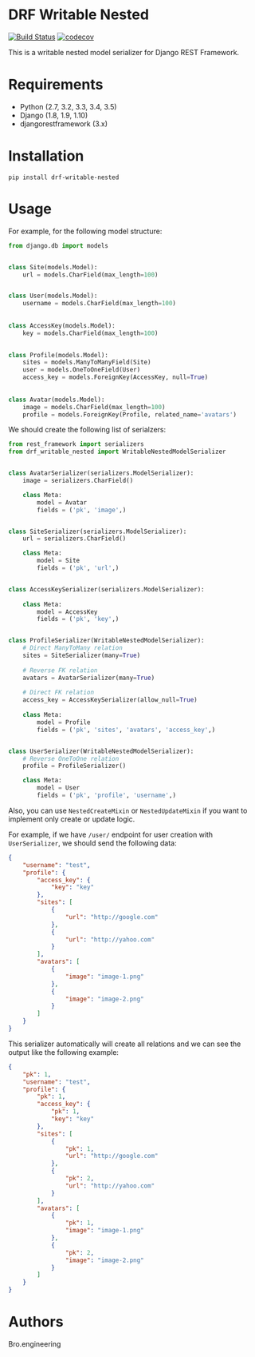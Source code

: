 DRF Writable Nested
====================
[![Build Status](https://travis-ci.org/Brogency/drf-writable-nested.svg?branch=master)](https://travis-ci.org/Brogency/drf-writable-nested)
[![codecov](https://codecov.io/gh/Brogency/drf-writable-nested/branch/master/graph/badge.svg)](https://codecov.io/gh/Brogency/drf-writable-nested)

This is a writable nested model serializer for Django REST Framework.

Requirements
============

- Python (2.7, 3.2, 3.3, 3.4, 3.5)
- Django (1.8, 1.9, 1.10)
- djangorestframework (3.x)

Installation
============

```
pip install drf-writable-nested
```

Usage
=====
For example, for the following model structure:
```python
from django.db import models


class Site(models.Model):
    url = models.CharField(max_length=100)


class User(models.Model):
    username = models.CharField(max_length=100)
    
    
class AccessKey(models.Model):
    key = models.CharField(max_length=100)
    

class Profile(models.Model):
    sites = models.ManyToManyField(Site)
    user = models.OneToOneField(User)
    access_key = models.ForeignKey(AccessKey, null=True)
    
    
class Avatar(models.Model):
    image = models.CharField(max_length=100)
    profile = models.ForeignKey(Profile, related_name='avatars')
```

We should create the following list of serialzers:

```python
from rest_framework import serializers
from drf_writable_nested import WritableNestedModelSerializer


class AvatarSerializer(serializers.ModelSerializer):
    image = serializers.CharField()

    class Meta:
        model = Avatar
        fields = ('pk', 'image',)


class SiteSerializer(serializers.ModelSerializer):
    url = serializers.CharField()

    class Meta:
        model = Site
        fields = ('pk', 'url',)


class AccessKeySerializer(serializers.ModelSerializer):
    
    class Meta:
        model = AccessKey
        fields = ('pk', 'key',)


class ProfileSerializer(WritableNestedModelSerializer):
    # Direct ManyToMany relation
    sites = SiteSerializer(many=True)
    
    # Reverse FK relation
    avatars = AvatarSerializer(many=True)
    
    # Direct FK relation
    access_key = AccessKeySerializer(allow_null=True)
    
    class Meta:
        model = Profile
        fields = ('pk', 'sites', 'avatars', 'access_key',)


class UserSerializer(WritableNestedModelSerializer):
    # Reverse OneToOne relation
    profile = ProfileSerializer()

    class Meta:
        model = User
        fields = ('pk', 'profile', 'username',)
```

Also, you can use `NestedCreateMixin` or `NestedUpdateMixin` if you want 
to implement only create or update logic.

For example, if we have `/user/` endpoint for user creation with `UserSerializer`, 
we should send the following data:

```json
{
    "username": "test",
    "profile": {
        "access_key": {
            "key": "key"
        },
        "sites": [
            {
                "url": "http://google.com"   
            },
            {
                "url": "http://yahoo.com"   
            }
        ],
        "avatars": [
            {
                "image": "image-1.png"
            },
            {
                "image": "image-2.png"
            }  
        ]
    }
}
```

This serializer automatically will create all relations and we can see the output 
like the following example:
```json
{
    "pk": 1,
    "username": "test",
    "profile": {
        "pk": 1,
        "access_key": {
            "pk": 1,
            "key": "key"
        },
        "sites": [
            {
                "pk": 1,
                "url": "http://google.com"   
            },
            {
                "pk": 2,
                "url": "http://yahoo.com"   
            }
        ],
        "avatars": [
            {
                "pk": 1,
                "image": "image-1.png"
            },
            {
                "pk": 2,
                "image": "image-2.png"
            }  
        ]
    }
}
```

Authors
=======
Bro.engineering
